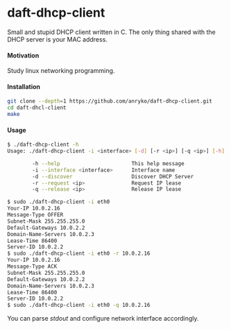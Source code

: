 # daft-dhcp-client

Small and stupid DHCP client written in C.
The only thing shared with the DHCP server is your MAC address.

#### Motivation
Study linux networking programming.

#### Installation
```bash
git clone --depth=1 https://github.com/anryko/daft-dhcp-client.git
cd daft-dhcl-client
make
```

#### Usage
```bash
$ ./daft-dhcp-client -h
Usage: ./daft-dhcp-client -i <interface> [-d] [-r <ip>] [-q <ip>] [-h]

        -h --help                       This help message
        -i --interface <interface>      Interface name
        -d --discover                   Discover DHCP Server
        -r --request <ip>               Request IP lease
        -q --release <ip>               Release IP lease

$ sudo ./daft-dhcp-client -i eth0
Your-IP 10.0.2.16
Message-Type OFFER
Subnet-Mask 255.255.255.0
Default-Gateways 10.0.2.2
Domain-Name-Servers 10.0.2.3
Lease-Time 86400
Server-ID 10.0.2.2
$ sudo ./daft-dhcp-client -i eth0 -r 10.0.2.16
Your-IP 10.0.2.16
Message-Type ACK
Subnet-Mask 255.255.255.0
Default-Gateways 10.0.2.2
Domain-Name-Servers 10.0.2.3
Lease-Time 86400
Server-ID 10.0.2.2
$ sudo ./daft-dhcp-client -i eth0 -q 10.0.2.16
```

You can parse *stdout* and configure network interface accordingly.
